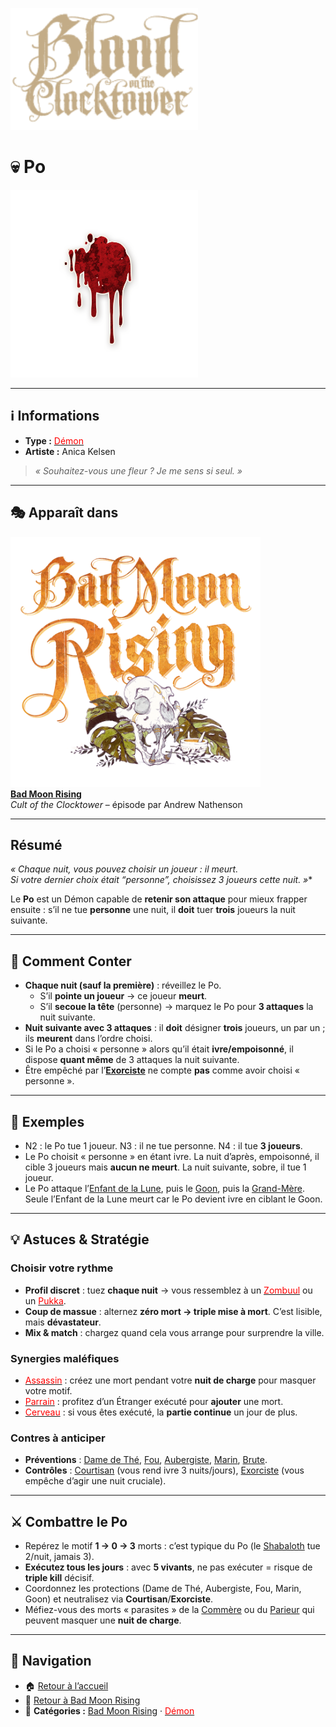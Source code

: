 <p align="left">
  <a href="/botc-fr-bambi/">
    <img src="../images/logo.png" alt="Accueil BotC FR" width="300">
  </a>
</p>

# 💀 Po  

[<img src="../images/Icon_po.png" alt="Po" width="300">](./po.md)

---

## ℹ️ Informations  

- **Type :** [<span style="color:red">Démon</span>](../demons.md)  
- **Artiste :** Anica Kelsen  

> *« Souhaitez-vous une fleur ? Je me sens si seul. »*

---

## 🎭 Apparaît dans  

[<img src="../images/Logo_bad_moon_rising-1.png" alt="Bad Moon Rising" width="400">](../bmr.md)  
[**Bad Moon Rising**](../bmr.md)  
*Cult of the Clocktower* – épisode par Andrew Nathenson  

---

## Résumé  

**« Chaque nuit*, vous pouvez choisir un joueur : il meurt.  
Si votre dernier choix était “personne”, choisissez 3 joueurs cette nuit. »**

Le **Po** est un Démon capable de **retenir son attaque** pour mieux frapper ensuite : s’il ne tue **personne** une nuit, il **doit** tuer **trois** joueurs la nuit suivante.

---

## 📖 Comment Conter  

- **Chaque nuit (sauf la première)** : réveillez le Po.  
  - S’il **pointe un joueur** → ce joueur **meurt**.  
  - S’il **secoue la tête** (personne) → marquez le Po pour **3 attaques** la nuit suivante.  
- **Nuit suivante avec 3 attaques** : il **doit** désigner **trois** joueurs, un par un ; ils **meurent** dans l’ordre choisi.  
- Si le Po a choisi « personne » alors qu’il était **ivre/empoisonné**, il dispose **quant même** de 3 attaques la nuit suivante.  
- Être empêché par l’[**Exorciste**](./exorciste.md) ne compte **pas** comme avoir choisi « personne ».  

---

## 🧾 Exemples  

- N2 : le Po tue 1 joueur. N3 : il ne tue personne. N4 : il tue **3 joueurs**.  
- Le Po choisit « personne » en étant ivre. La nuit d’après, empoisonné, il cible 3 joueurs mais **aucun ne meurt**. La nuit suivante, sobre, il tue 1 joueur.  
- Le Po attaque l’[Enfant de la Lune](./enfantdelalune.md), puis le [Goon](./goon.md), puis la [Grand-Mère](./grandmere.md). Seule l’Enfant de la Lune meurt car le Po devient ivre en ciblant le Goon.  

---

## 💡 Astuces & Stratégie  

### Choisir votre rythme  
- **Profil discret** : tuez **chaque nuit** → vous ressemblez à un [<span style="color:red">Zombuul</span>](./zombuul.md) ou un [<span style="color:red">Pukka</span>](./pukka.md).  
- **Coup de massue** : alternez **zéro mort → triple mise à mort**. C’est lisible, mais **dévastateur**.  
- **Mix & match** : chargez quand cela vous arrange pour surprendre la ville.

### Synergies maléfiques  
- [<span style="color:red">Assassin</span>](./assassin.md) : créez une mort pendant votre **nuit de charge** pour masquer votre motif.  
- [<span style="color:red">Parrain</span>](./parrain.md) : profitez d’un Étranger exécuté pour **ajouter** une mort.  
- [<span style="color:red">Cerveau</span>](./cerveau.md) : si vous êtes exécuté, la **partie continue** un jour de plus.

### Contres à anticiper  
- **Préventions** : [Dame de Thé](./damedethe.md), [Fou](./fou.md), [Aubergiste](./aubergiste.md), [Marin](./marin.md), [Brute](brute.md).  
- **Contrôles** : [Courtisan](./courtisan.md) (vous rend ivre 3 nuits/jours), [Exorciste](./exorciste.md) (vous empêche d’agir une nuit cruciale).  

---

## ⚔️ Combattre le Po 

- Repérez le motif **1 → 0 → 3** morts : c’est typique du Po (le [Shabaloth](./shabaloth.md) tue 2/nuit, jamais 3).  
- **Exécutez tous les jours** : avec **5 vivants**, ne pas exécuter = risque de **triple kill** décisif.  
- Coordonnez les protections (Dame de Thé, Aubergiste, Fou, Marin, Goon) et neutralisez via **Courtisan**/**Exorciste**.  
- Méfiez-vous des morts « parasites » de la [Commère](./commere.md) ou du [Parieur](./parieur.md) qui peuvent masquer une **nuit de charge**.  

---

## 📂 Navigation  

- 🏠 [Retour à l’accueil](../README.md)  
- 🌙 [Retour à Bad Moon Rising](../bmr.md)  
- 📂 **Catégories :** [Bad Moon Rising](../bmr.md) · [<span style="color:red">Démon</span>](../demons.md)
